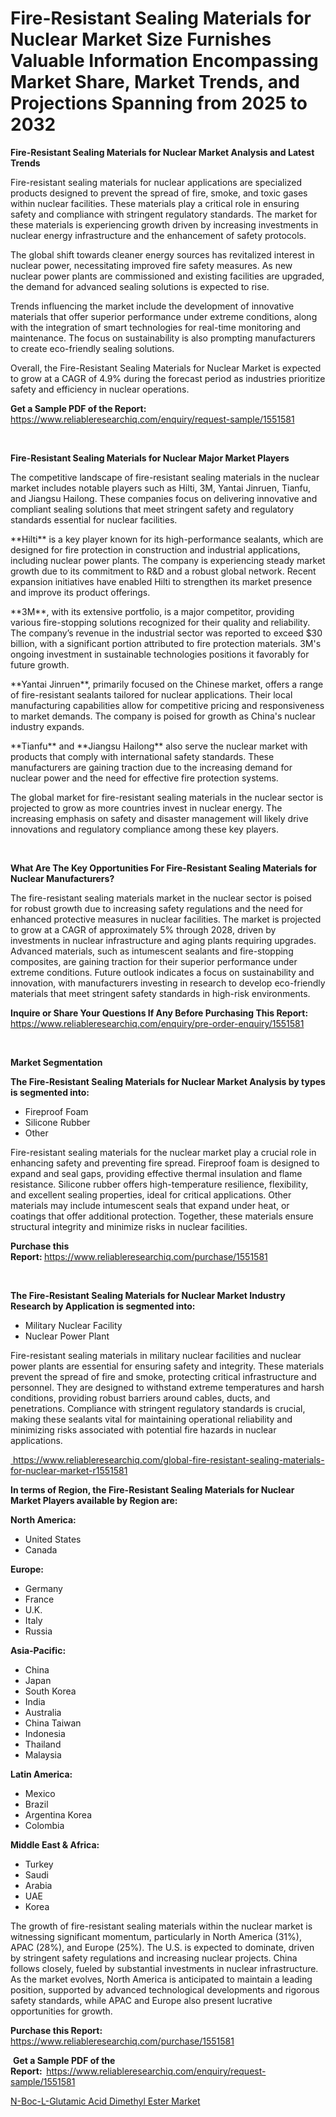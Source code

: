 <p><h1>Fire-Resistant Sealing Materials for Nuclear Market Size Furnishes Valuable Information Encompassing Market Share, Market Trends, and Projections Spanning from 2025 to 2032</h1></p><p><strong>Fire-Resistant Sealing Materials for Nuclear Market Analysis and Latest Trends</strong></p>
<p><p>Fire-resistant sealing materials for nuclear applications are specialized products designed to prevent the spread of fire, smoke, and toxic gases within nuclear facilities. These materials play a critical role in ensuring safety and compliance with stringent regulatory standards. The market for these materials is experiencing growth driven by increasing investments in nuclear energy infrastructure and the enhancement of safety protocols. </p><p>The global shift towards cleaner energy sources has revitalized interest in nuclear power, necessitating improved fire safety measures. As new nuclear power plants are commissioned and existing facilities are upgraded, the demand for advanced sealing solutions is expected to rise. </p><p>Trends influencing the market include the development of innovative materials that offer superior performance under extreme conditions, along with the integration of smart technologies for real-time monitoring and maintenance. The focus on sustainability is also prompting manufacturers to create eco-friendly sealing solutions. </p><p>Overall, the Fire-Resistant Sealing Materials for Nuclear Market is expected to grow at a CAGR of 4.9% during the forecast period as industries prioritize safety and efficiency in nuclear operations.</p></p>
<p><strong>Get a Sample PDF of the Report:&nbsp;</strong> <a href="https://www.reliableresearchiq.com/enquiry/request-sample/1551581?utm_campaign=2780&utm_medium=2&utm_source=Github&utm_content=ia&utm_term=02042025&utm_id=fire-resistant-sealing-materials-for-nuclear">https://www.reliableresearchiq.com/enquiry/request-sample/1551581</a></p>
<p>&nbsp;</p>
<p><strong>Fire-Resistant Sealing Materials for Nuclear Major Market Players</strong></p>
<p><p>The competitive landscape of fire-resistant sealing materials in the nuclear market includes notable players such as Hilti, 3M, Yantai Jinruen, Tianfu, and Jiangsu Hailong. These companies focus on delivering innovative and compliant sealing solutions that meet stringent safety and regulatory standards essential for nuclear facilities.</p><p>**Hilti** is a key player known for its high-performance sealants, which are designed for fire protection in construction and industrial applications, including nuclear power plants. The company is experiencing steady market growth due to its commitment to R&D and a robust global network. Recent expansion initiatives have enabled Hilti to strengthen its market presence and improve its product offerings.</p><p>**3M**, with its extensive portfolio, is a major competitor, providing various fire-stopping solutions recognized for their quality and reliability. The company’s revenue in the industrial sector was reported to exceed $30 billion, with a significant portion attributed to fire protection materials. 3M's ongoing investment in sustainable technologies positions it favorably for future growth.</p><p>**Yantai Jinruen**, primarily focused on the Chinese market, offers a range of fire-resistant sealants tailored for nuclear applications. Their local manufacturing capabilities allow for competitive pricing and responsiveness to market demands. The company is poised for growth as China's nuclear industry expands.</p><p>**Tianfu** and **Jiangsu Hailong** also serve the nuclear market with products that comply with international safety standards. These manufacturers are gaining traction due to the increasing demand for nuclear power and the need for effective fire protection systems.</p><p>The global market for fire-resistant sealing materials in the nuclear sector is projected to grow as more countries invest in nuclear energy. The increasing emphasis on safety and disaster management will likely drive innovations and regulatory compliance among these key players.</p></p>
<p>&nbsp;</p>
<p><strong>What Are The Key Opportunities For Fire-Resistant Sealing Materials for Nuclear Manufacturers?</strong></p>
<p><p>The fire-resistant sealing materials market in the nuclear sector is poised for robust growth due to increasing safety regulations and the need for enhanced protective measures in nuclear facilities. The market is projected to grow at a CAGR of approximately 5% through 2028, driven by investments in nuclear infrastructure and aging plants requiring upgrades. Advanced materials, such as intumescent sealants and fire-stopping composites, are gaining traction for their superior performance under extreme conditions. Future outlook indicates a focus on sustainability and innovation, with manufacturers investing in research to develop eco-friendly materials that meet stringent safety standards in high-risk environments.</p></p>
<p><strong>Inquire or Share Your Questions If Any Before Purchasing This Report:</strong> <a href="https://www.reliableresearchiq.com/enquiry/pre-order-enquiry/1551581?utm_campaign=2780&utm_medium=2&utm_source=Github&utm_content=ia&utm_term=02042025&utm_id=fire-resistant-sealing-materials-for-nuclear">https://www.reliableresearchiq.com/enquiry/pre-order-enquiry/1551581</a></p>
<p>&nbsp;</p>
<p><strong>Market Segmentation</strong></p>
<p><strong>The Fire-Resistant Sealing Materials for Nuclear Market Analysis by types is segmented into:</strong></p>
<p><ul><li>Fireproof Foam</li><li>Silicone Rubber</li><li>Other</li></ul></p>
<p><p>Fire-resistant sealing materials for the nuclear market play a crucial role in enhancing safety and preventing fire spread. Fireproof foam is designed to expand and seal gaps, providing effective thermal insulation and flame resistance. Silicone rubber offers high-temperature resilience, flexibility, and excellent sealing properties, ideal for critical applications. Other materials may include intumescent seals that expand under heat, or coatings that offer additional protection. Together, these materials ensure structural integrity and minimize risks in nuclear facilities.</p></p>
<p><strong>Purchase this Report:&nbsp;</strong><a href="https://www.reliableresearchiq.com/purchase/1551581?utm_campaign=2780&utm_medium=2&utm_source=Github&utm_content=ia&utm_term=02042025&utm_id=fire-resistant-sealing-materials-for-nuclear">https://www.reliableresearchiq.com/purchase/1551581</a></p>
<p>&nbsp;</p>
<p><strong>The Fire-Resistant Sealing Materials for Nuclear Market Industry Research by Application is segmented into:</strong></p>
<p><ul><li>Military Nuclear Facility</li><li>Nuclear Power Plant</li></ul></p>
<p><p>Fire-resistant sealing materials in military nuclear facilities and nuclear power plants are essential for ensuring safety and integrity. These materials prevent the spread of fire and smoke, protecting critical infrastructure and personnel. They are designed to withstand extreme temperatures and harsh conditions, providing robust barriers around cables, ducts, and penetrations. Compliance with stringent regulatory standards is crucial, making these sealants vital for maintaining operational reliability and minimizing risks associated with potential fire hazards in nuclear applications.</p></p>
<p><a href="https://www.reliableresearchiq.com/global-fire-resistant-sealing-materials-for-nuclear-market-r1551581?utm_campaign=2780&utm_medium=2&utm_source=Github&utm_content=ia&utm_term=02042025&utm_id=fire-resistant-sealing-materials-for-nuclear">&nbsp;https://www.reliableresearchiq.com/global-fire-resistant-sealing-materials-for-nuclear-market-r1551581</a></p>
<p><strong>In terms of Region, the Fire-Resistant Sealing Materials for Nuclear Market Players available by Region are:</strong></p>
<p>
    <p> <strong> North America: </strong>
        <ul>
            <li>United States</li>
            <li>Canada</li>
        </ul>
        </p> 
    <p> <strong> Europe: </strong>
        <ul>
            <li>Germany</li>
            <li>France</li>
            <li>U.K.</li>
            <li>Italy</li>
            <li>Russia</li>
        </ul>
        </p> 
    <p> <strong> Asia-Pacific: </strong>
        <ul>
            <li>China</li>
            <li>Japan</li>
            <li>South Korea</li>
            <li>India</li>
            <li>Australia</li>
            <li>China Taiwan</li>
            <li>Indonesia</li>
            <li>Thailand</li>
            <li>Malaysia</li>
        </ul>
        </p> 
    <p> <strong> Latin America: </strong>
        <ul>
            <li>Mexico</li>
            <li>Brazil</li>
            <li>Argentina Korea</li>
            <li>Colombia</li>
        </ul>
        </p> 
    <p> <strong> Middle East & Africa: </strong>
        <ul>
            <li>Turkey</li>
            <li>Saudi</li>
            <li>Arabia</li>
            <li>UAE</li>
            <li>Korea</li>
        </ul>
    </p>
    </p>
<p><p>The growth of fire-resistant sealing materials within the nuclear market is witnessing significant momentum, particularly in North America (31%), APAC (28%), and Europe (25%). The U.S. is expected to dominate, driven by stringent safety regulations and increasing nuclear projects. China follows closely, fueled by substantial investments in nuclear infrastructure. As the market evolves, North America is anticipated to maintain a leading position, supported by advanced technological developments and rigorous safety standards, while APAC and Europe also present lucrative opportunities for growth.</p></p>
<p><strong>Purchase this Report: </strong><a href="https://www.reliableresearchiq.com/purchase/1551581?utm_campaign=2780&utm_medium=2&utm_source=Github&utm_content=ia&utm_term=02042025&utm_id=fire-resistant-sealing-materials-for-nuclear">https://www.reliableresearchiq.com/purchase/1551581</a></p>
<p>&nbsp;<strong>Get a Sample PDF of the Report:&nbsp;&nbsp;</strong><a href="https://www.reliableresearchiq.com/enquiry/request-sample/1551581?utm_campaign=2780&utm_medium=2&utm_source=Github&utm_content=ia&utm_term=02042025&utm_id=fire-resistant-sealing-materials-for-nuclear">https://www.reliableresearchiq.com/enquiry/request-sample/1551581</a></p>
<p><strong></strong></p>
<p><p><a href="https://github.com/mabutironaldo/Market-Research-Report-List-7/blob/main/n-boc-l-glutamic-acid-dimethyl-ester-market.md?utm_campaign=2780&utm_medium=2&utm_source=Github&utm_content=ia&utm_term=02042025&utm_id=fire-resistant-sealing-materials-for-nuclear">N-Boc-L-Glutamic Acid Dimethyl Ester Market</a></p></p>